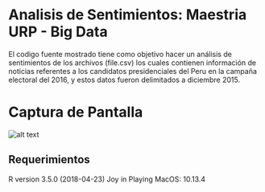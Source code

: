 # Analisis de Sentimientos: Maestria URP - Big Data
El codigo fuente mostrado tiene como objetivo hacer un 
análisis de sentimientos de los archivos (file.csv) los cuales contienen información 
de noticias referentes a los candidatos presidenciales del Peru en la campaña electoral
del 2016, y estos datos fueron delimitados a diciembre 2015.
# Captura de Pantalla
![alt text](https://image.ibb.co/fgoQBT/Screen_Shot_2018_05_20_at_11_18_45_AM.png)
## Requerimientos
R version 3.5.0 (2018-04-23) Joy in Playing
MacOS: 10.13.4
